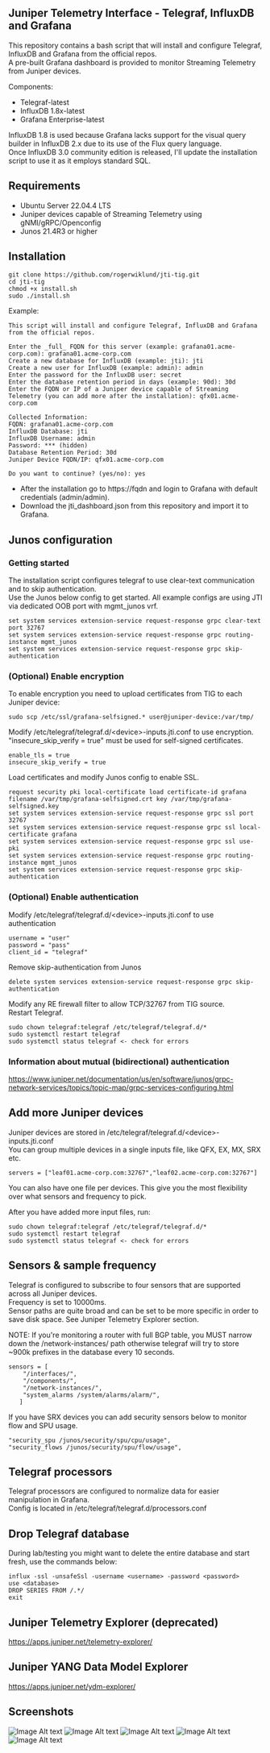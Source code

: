 ## Juniper Telemetry Interface - Telegraf, InfluxDB and Grafana
This repository contains a bash script that will install and configure Telegraf, InfluxDB and Grafana from the official repos.  
A pre-built Grafana dashboard is provided to monitor Streaming Telemetry from Juniper devices.

Components:  

- Telegraf-latest
- InfluxDB 1.8x-latest
- Grafana Enterprise-latest

InfluxDB 1.8 is used because Grafana lacks support for the visual query builder in InfluxDB  2.x due to its use of the Flux query language.  
Once InfluxDB 3.0 community edition is released, I'll update the installation script to use it as it employs standard SQL.

## Requirements
- Ubuntu Server 22.04.4 LTS
- Juniper devices capable of Streaming Telemetry using gNMI/gRPC/Openconfig
- Junos 21.4R3 or higher

## Installation
```
git clone https://github.com/rogerwiklund/jti-tig.git
cd jti-tig
chmod +x install.sh
sudo ./install.sh
```

Example:
```
This script will install and configure Telegraf, InfluxDB and Grafana from the official repos.

Enter the _full_ FQDN for this server (example: grafana01.acme-corp.com): grafana01.acme-corp.com
Create a new database for InfluxDB (example: jti): jti
Create a new user for InfluxDB (example: admin): admin
Enter the password for the InfluxDB user: secret
Enter the database retention period in days (example: 90d): 30d
Enter the FQDN or IP of a Juniper device capable of Streaming Telemetry (you can add more after the installation): qfx01.acme-corp.com

Collected Information:
FQDN: grafana01.acme-corp.com
InfluxDB Database: jti
InfluxDB Username: admin
Password: *** (hidden)
Database Retention Period: 30d
Juniper Device FQDN/IP: qfx01.acme-corp.com

Do you want to continue? (yes/no): yes
```
 
- After the installation go to https://fqdn and login to Grafana with default credentials (admin/admin).  
- Download the jti_dashboard.json from this repository and import it to Grafana.  

## Junos configuration
### Getting started
The installation script configures telegraf to use clear-text communication and to skip authentication.  
Use the Junos below config to get started. All example configs are using JTI via dedicated OOB port with mgmt_junos vrf.
```
set system services extension-service request-response grpc clear-text port 32767
set system services extension-service request-response grpc routing-instance mgmt_junos
set system services extension-service request-response grpc skip-authentication
```
### (Optional) Enable encryption
To enable encryption you need to upload certificates from TIG to each Juniper device:  
```
sudo scp /etc/ssl/grafana-selfsigned.* user@juniper-device:/var/tmp/
```
Modify /etc/telegraf/telegraf.d/\<device\>-inputs.jti.conf to use encryption.  
"insecure_skip_verify = true" must be used for self-signed certificates.  
```
enable_tls = true
insecure_skip_verify = true
```
Load certificates and modify Junos config to enable SSL.
```
request security pki local-certificate load certificate-id grafana filename /var/tmp/grafana-selfsigned.crt key /var/tmp/grafana-selfsigned.key
set system services extension-service request-response grpc ssl port 32767
set system services extension-service request-response grpc ssl local-certificate grafana
set system services extension-service request-response grpc ssl use-pki
set system services extension-service request-response grpc routing-instance mgmt_junos
set system services extension-service request-response grpc skip-authentication
```
### (Optional) Enable authentication
Modify /etc/telegraf/telegraf.d/\<device\>-inputs.jti.conf to use authentication
```
username = "user"
password = "pass"
client_id = "telegraf"
```
Remove skip-authentication from Junos
```
delete system services extension-service request-response grpc skip-authentication
```
Modify any RE firewall filter to allow TCP/32767 from TIG source.  
Restart Telegraf.
```
sudo chown telegraf:telegraf /etc/telegraf/telegraf.d/*
sudo systemctl restart telegraf
sudo systemctl status telegraf <- check for errors
```
### Information about mutual (bidirectional) authentication
https://www.juniper.net/documentation/us/en/software/junos/grpc-network-services/topics/topic-map/grpc-services-configuring.html

## Add more Juniper devices
Juniper devices are stored in /etc/telegraf/telegraf.d/\<device\>-inputs.jti.conf  
You can group multiple devices in a single inputs file, like QFX, EX, MX, SRX etc.
```
servers = ["leaf01.acme-corp.com:32767","leaf02.acme-corp.com:32767"]
```
You can also have one file per devices. This give you the most flexibility over what sensors and frequency to pick.  

After you have added more input files, run:
```
sudo chown telegraf:telegraf /etc/telegraf/telegraf.d/*
sudo systemctl restart telegraf
sudo systemctl status telegraf <- check for errors
```
## Sensors & sample frequency
Telegraf is configured to subscribe to four sensors that are supported across all Juniper devices.  
Frequency is set to 10000ms.  
Sensor paths are quite broad and can be set to be more specific in order to save disk space. See Juniper Telemetry Explorer section.  
  
NOTE: If you're monitoring a router with full BGP table, you MUST narrow down the /network-instances/ path otherwise telegraf will try to store ~900k prefixes in the database every 10 seconds.
```
sensors = [
    "/interfaces/",
    "/components/",
    "/network-instances/",
    "system_alarms /system/alarms/alarm/",
   ]
```
If you have SRX devices you can add security sensors below to monitor flow and SPU usage.
```
"security_spu /junos/security/spu/cpu/usage",
"security_flows /junos/security/spu/flow/usage",
```

## Telegraf processors
Telegraf processors are configured to normalize data for easier manipulation in Grafana.  
Config is located in /etc/telegraf/telegraf.d/processors.conf

## Drop Telegraf database
During lab/testing you might want to delete the entire database and start fresh, use the commands below:
```
influx -ssl -unsafeSsl -username <username> -password <password>
use <database>
DROP SERIES FROM /.*/
exit
```

## Juniper Telemetry Explorer (deprecated)
https://apps.juniper.net/telemetry-explorer/

## Juniper YANG Data Model Explorer
https://apps.juniper.net/ydm-explorer/

## Screenshots
![Image Alt text](/screenshots/screenshot1.png)
![Image Alt text](/screenshots/screenshot2.png)
![Image Alt text](/screenshots/screenshot3.png)
![Image Alt text](/screenshots/screenshot4.png)
![Image Alt text](/screenshots/screenshot5.png)
